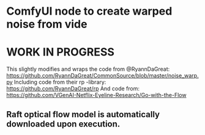 # ComfyUI node to create warped noise from vide

# WORK IN PROGRESS

This slightly modifies and wraps the code from @RyannDaGreat: https://github.com/RyannDaGreat/CommonSource/blob/master/noise_warp.py
Including code from their rp -library: https://github.com/RyannDaGreat/rp
And code from: https://github.com/VGenAI-Netflix-Eyeline-Research/Go-with-the-Flow

## Raft optical flow model is automatically downloaded upon execution.